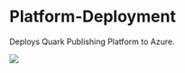 # Platform-Deployment
Deploys Quark Publishing Platform to Azure.


<a href="https://portal.azure.com/#create/Microsoft.Template/uri/https%3A%2F%2Fraw.githubusercontent.com%2Fneergupta%2FPlatform-Deployment%2Fmaster%2Fazuredeploy.json" target="_blank">
   <img src="http://azuredeploy.net/deploybutton.png"/>   
</a>

